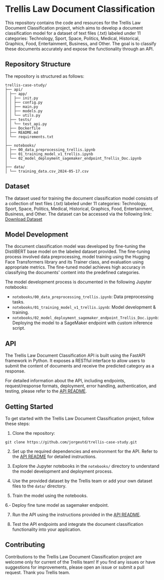 # Trellis Law Document Classification

This repository contains the code and resources for the Trellis Law Document Classification project, which aims to develop a document classification model for a dataset of text files (.txt) labeled under 11 categories: Technology, Sport, Space, Politics, Medical, Historical, Graphics, Food, Entertainment, Business, and Other. The goal is to classify these documents accurately and expose the functionality through an API.

## Repository Structure

The repository is structured as follows:

```
trellis-case-study/
├── api/
│ ├── app/
│ │ ├── init.py
│ │ ├── config.py
│ │ ├── main.py
│ │ ├── models.py
│ │ └── utils.py
│ ├── tests/
│ │ └── test_api.py
│ ├── Dockerfile
│ ├── README.md
│ └── requirements.txt
│
├── notebooks/
│ ├── 00_data_preprocessing_trellis.ipynb
│ ├── 01_training_model_v1_trellis.ipynb
│ └── 02_model_deployment_sagemaker_endpoint_Trellis_Doc.ipynb
│
├── data/
│ └── training_data.csv_2024-05-17.csv

```

## Dataset

The dataset used for training the document classification model consists of a collection of text files (.txt) labeled under 11 categories: Technology, Sport, Space, Politics, Medical, Historical, Graphics, Food, Entertainment, Business, and Other. The dataset can be accessed via the following link:
[Download Dataset](https://www.dropbox.com/scl/fo/bsx6t0y86eicr15xm2haa/AJvvER3VtuXJ090Bcvnh1mI?rlkey=mf7s184ymqlw7pdz64n1eymc0&e=1&st=6hm47f99&dl=0)

## Model Development

The document classification model was developed by fine-tuning the DistilBERT base model on the labeled dataset provided. The fine-tuning process involved data preprocessing, model training using the Hugging Face Transformers library and its Trainer class, and evaluation using appropriate metrics. The fine-tuned model achieves high accuracy in classifying the documents' content into the predefined categories.

The model development process is documented in the following Jupyter notebooks:
- `notebooks/00_data_preprocessing_trellis.ipynb`: Data preprocessing tasks.
- `notebooks/01_training_model_v1_trellis.ipynb`: Model development & training.
- `notebooks/02_model_deployment_sagemaker_endpoint_Trellis_Doc.ipynb`: Deploying the model to a SageMaker endpoint with custom inference script.

## API

The Trellis Law Document Classification API is built using the FastAPI framework in Python. It exposes a RESTful interface to allow users to submit the content of documents and receive the predicted category as a response.

For detailed information about the API, including endpoints, request/response formats, deployment, error handling, authentication, and testing, please refer to the [API README](api/README.md).

## Getting Started

To get started with the Trellis Law Document Classification project, follow these steps:

1. Clone the repository:
```
git clone https://github.com/jorgeutd/trellis-case-study.git

```

2. Set up the required dependencies and environment for the API. Refer to the [API README](api/README.md) for detailed instructions.

3. Explore the Jupyter notebooks in the `notebooks/` directory to understand the model development and deployment process.

4. Use the provided dataset by the Trellis team or add your own dataset files to the `data/` directory.

5. Train the model using the notebooks.

6.- Deploy fine tune model as sagemaker endpoint.

7. Run the API using the instructions provided in the [API README](api/README.md).

8. Test the API endpoints and integrate the document classification functionality into your application.


## Contributing

Contributions to the Trellis Law Document Classification project are welcome only for current of the Trellis team! If you find any issues or have suggestions for improvements, please open an issue or submit a pull request. Thank you Trellis team.


